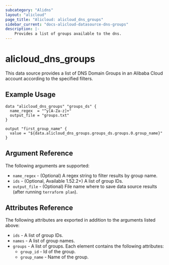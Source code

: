 ```yaml
---
subcategory: "Alidns"
layout: "alicloud"
page_title: "Alicloud: alicloud_dns_groups"
sidebar_current: "docs-alicloud-datasource-dns-groups"
description: |-
    Provides a list of groups available to the dns.
---
```


# alicloud\_dns\_groups

This data source provides a list of DNS Domain Groups in an Alibaba Cloud account according to the specified filters.

## Example Usage

```
data "alicloud_dns_groups" "groups_ds" {
  name_regex  = "^y[A-Za-z]+"
  output_file = "groups.txt"
}

output "first_group_name" {
  value = "${data.alicloud_dns_groups.groups_ds.groups.0.group_name}"
}
```

## Argument Reference

The following arguments are supported:

* `name_regex` - (Optional) A regex string to filter results by group name. 
* `ids` - (Optional, Available 1.52.2+) A list of group IDs.
* `output_file` - (Optional) File name where to save data source results (after running `terraform plan`).

## Attributes Reference

The following attributes are exported in addition to the arguments listed above:

* `ids` - A list of group IDs. 
* `names` - A list of group names.
* `groups` - A list of groups. Each element contains the following attributes:
  * `group_id` - Id of the group.
  * `group_name` - Name of the group.
